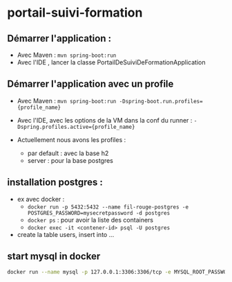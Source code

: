 # portail-suivi-formation

## Démarrer l'application :
 - Avec Maven :
    `mvn spring-boot:run`
 - Avec l'IDE , lancer la classe PortailDeSuiviDeFormationApplication 

## Démarrer l'application avec un profile
 - Avec Maven :
    `mvn spring-boot:run -Dspring-boot.run.profiles={profile_name}`
 - Avec l'IDE, avec les options de la VM dans la conf du runner : `-Dspring.profiles.active={profile_name}`
 
 - Actuellement nous avons les profiles :
    - par default : avec la base h2
    - server : pour la base postgres

## installation postgres :
- ex avec docker :
    - `docker run -p 5432:5432 --name fil-rouge-postgres -e POSTGRES_PASSWORD=mysecretpassword -d postgres`
    - `docker ps` : pour avoir la liste des containers 
    - `docker exec -it <contener-id> psql -U postgres`
- create la table users, insert into ...

## start mysql in docker
```bash
docker run --name mysql -p 127.0.0.1:3306:3306/tcp -e MYSQL_ROOT_PASSWORD=yoursecretpassword -e MYSQL_DATABASE=portail-suivi-formation -d mysql
```
